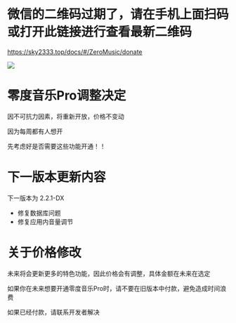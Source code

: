 # 微信的二维码过期了，请在手机上面扫码或打开此链接进行查看最新二维码

https://sky2333.top/docs/#/ZeroMusic/donate

![](httpshttps://sky2333.top/docs/ZeroMusic/IMG_20250123_140731.png)

# 零度音乐Pro调整决定

因不可抗力因素，将重新开放，价格不变动

因为每周都有人想开

先考虑好是否需要这些功能开通！！

# 下一版本更新内容

下一版本为 2.2.1-DX

- 修复数据库问题
- 修复应用内音量调节

# 关于价格修改

未来将会更新更多的特色功能，因此价格会有调整，具体金额在未来在选定

如果你在未来想要开通零度音乐Pro时，请不要在旧版本中付款，避免造成时间浪费

如果已经付款，请联系开发者解决
